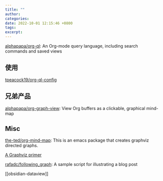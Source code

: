 ```yaml
---
title: ""
author: 
categories: 
date: 2022-10-01 12:15:46 +0800
tags: 
excerpt: 
---
```



[alphapapa/org-ql](https://github.com/alphapapa/org-ql): An Org-mode query language, including search commands and saved views



## 使用

[tpeacock19/org-ql-config](https://github.com/tpeacock19/org-ql-config)

## 兄弟产品

[alphapapa/org-graph-view](https://github.com/alphapapa/org-graph-view): View Org buffers as a clickable, graphical mind-map


## Misc

[the-ted/org-mind-map](https://github.com/the-ted/org-mind-map): This is an emacs package that creates graphviz directed graphs.

[A Graphviz primer](https://joy.pm/post/2017-09-17-a_graphviz_primer/)

[rafadc/following_graph](https://github.com/rafadc/following_graph): A sample script for illustrating a blog post

[[obsidian-dataview]]


